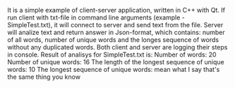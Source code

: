 It is a simple example of client-server application, written in C++ with Qt.
If run client with txt-file in command line arguments (example - SimpleTest.txt), it will connect to server and send text from the file. 
Server will analize text and return answer in Json-format, which contains: number of all words, number of unique words and the longes sequence of words without any duplicated words.
Both client and server are logging their steps in console.
Result of analisys for SimpleTest.txt is:
    Number of words: 20
    Number of unique words: 16
    The length of the longest sequence of unique words: 10
    The longest sequence of unique words: mean what I say that's the same thing you know
